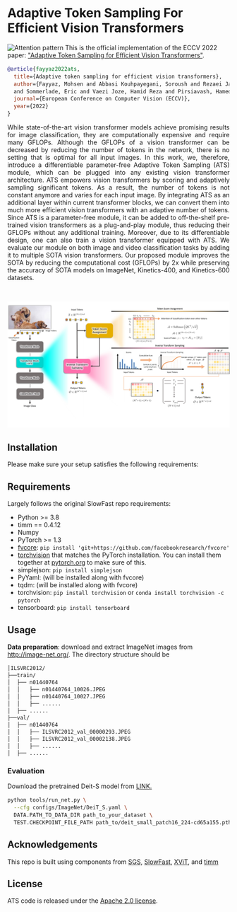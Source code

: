 # Adaptive Token Sampling For Efficient Vision Transformers
![Attention pattern](https://adaptivetokensampling.github.io/assets/affiliations.png "Attention pattern")
This is the official implementation of the ECCV 2022 paper: ["Adaptive Token Sampling for Efficient Vision Transformers"](https://arxiv.org/pdf/2111.15667.pdf).

```BibTeX
@article{fayyaz2022ats,
  title={Adaptive token sampling for efficient vision transformers},
  author={Fayyaz, Mohsen and Abbasi Kouhpayegani, Soroush and Rezaei Jafari, Farnoush 
  and Sommerlade, Eric and Vaezi Joze, Hamid Reza and Pirsiavash, Hamed and Gall, Juergen},
  journal={European Conference on Computer Vision (ECCV)},
  year={2022}
}
```



<p align="justify">While state-of-the-art vision transformer models achieve promising results for image classification, they are computationally expensive and require many GFLOPs. Although the GFLOPs of a vision transformer can be decreased by reducing the number of tokens in the network, there is no setting that is optimal for all input images. In this work, we, therefore, introduce a differentiable parameter-free Adaptive Token Sampling (ATS) module, which can be plugged into any existing vision transformer architecture. ATS empowers vision transformers by scoring and adaptively sampling significant tokens. As a result, the number of tokens is not constant anymore and varies for each input image. By integrating ATS as an additional layer within current transformer blocks, we can convert them into much more efficient vision transformers with an adaptive number of tokens. Since ATS is a parameter-free module, it can be added to off-the-shelf pre-trained vision transformers as a plug-and-play module, thus reducing their GFLOPs without any additional training. Moreover, due to its differentiable design, one can also train a vision transformer equipped with ATS. We evaluate our module on both image and video classification tasks by adding it to multiple SOTA vision transformers. Our proposed module improves the SOTA by reducing the computational cost (GFLOPs) by 2x while preserving the accuracy of SOTA models on ImageNet, Kinetics-400, and Kinetics-600 datasets.</p>
</br>

![Attention pattern](figures/ats_teaser.jpg "Attention pattern")

## Installation

Please make sure your setup satisfies the following requirements:

## Requirements

Largely follows the original SlowFast repo requirements:
- Python >= 3.8
- timm == 0.4.12
- Numpy
- PyTorch >= 1.3
- [fvcore](https://github.com/facebookresearch/fvcore/): `pip install 'git+https://github.com/facebookresearch/fvcore'`
- [torchvision](https://github.com/pytorch/vision/) that matches the PyTorch installation.
  You can install them together at [pytorch.org](https://pytorch.org) to make sure of this.
- simplejson: `pip install simplejson`
- PyYaml: (will be installed along with fvcore)
- tqdm: (will be installed along with fvcore)
- torchvision: `pip install torchvision` or `conda install torchvision -c pytorch`
- tensorboard: `pip install tensorboard`

## Usage

**Data preparation**: download and extract ImageNet images from http://image-net.org/. The directory structure should be

```
│ILSVRC2012/
├──train/
│  ├── n01440764
│  │   ├── n01440764_10026.JPEG
│  │   ├── n01440764_10027.JPEG
│  │   ├── ......
│  ├── ......
├──val/
│  ├── n01440764
│  │   ├── ILSVRC2012_val_00000293.JPEG
│  │   ├── ILSVRC2012_val_00002138.JPEG
│  │   ├── ......
│  ├── ......
```

### Evaluation

Download the pretrained Deit-S model from [LINK.](https://dl.fbaipublicfiles.com/deit/deit_small_patch16_224-cd65a155.pth) 

```bash
python tools/run_net.py \
  --cfg configs/ImageNet/DeiT_S.yaml \
  DATA.PATH_TO_DATA_DIR path_to_your_dataset \
  TEST.CHECKPOINT_FILE_PATH path_to/deit_small_patch16_224-cd65a155.pth 
```

## Acknowledgements

This repo is built using components from [SGS](https://github.com/SimilarityGuidedSampling/Similarity-Guided-Sampling), [SlowFast](https://github.com/facebookresearch/SlowFast), [XViT](https://github.com/1adrianb/video-transformers), and [timm](https://github.com/rwightman/pytorch-image-models)

## License

ATS code is released under the [Apache 2.0 license](LICENSE).
